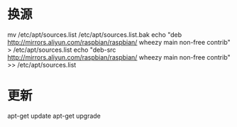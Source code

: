 # 换源
mv /etc/apt/sources.list /etc/apt/sources.list.bak
echo "deb http://mirrors.aliyun.com/raspbian/raspbian/ wheezy main non-free contrib" > /etc/apt/sources.list
echo "deb-src http://mirrors.aliyun.com/raspbian/raspbian/ wheezy main non-free contrib" >> /etc/apt/sources.list

# 更新
apt-get update
apt-get upgrade